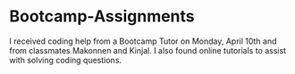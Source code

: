 # Bootcamp-Assignments
I received coding help from a Bootcamp Tutor on Monday, April 10th and from classmates Makonnen and Kinjal. I also found online tutorials to assist with solving coding questions.
